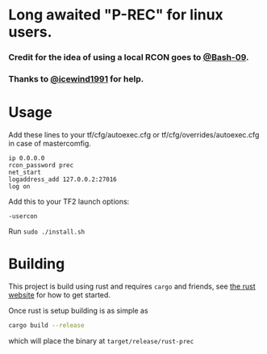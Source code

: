 # Long awaited "P-REC" for linux users.

### Credit for the idea of using a local RCON goes to [@Bash-09](https://github.com/Bash-09).
### Thanks to [@icewind1991](https://github.com/icewind1991/) for help.

# Usage

Add these lines to your tf/cfg/autoexec.cfg or tf/cfg/overrides/autoexec.cfg in case of mastercomfig.

```
ip 0.0.0.0
rcon_password prec
net_start
logaddress_add 127.0.0.2:27016
log on
```
Add this to your TF2 launch options:

```-usercon```

Run ```sudo ./install.sh```

# Building

This project is build using rust and requires `cargo` and friends, see [the rust website](https://www.rust-lang.org/)
for how to get started.

Once rust is setup building is as simple as

```bash
cargo build --release
```

which will place the binary at `target/release/rust-prec`
